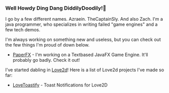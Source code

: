 ### Well Howdy Ding Dang DiddilyDoodily!👋

I go by a few different names. Azraein. TheCaptainSly. And also Zach.
I'm a java programmer, who specializes in writing failed "game engines" and a few tech demos. 

I'm always working on something new and useless, but you can check out the few things I'm proud of down below. 

- [PaperFX](https://github.com/CaptainSly/PaperFX) - I'm working on a Textbased JavaFX Game Engine. It'll probably go badly. Check it out!

I've started dabling in [Love2d](https://www.love2d.org)! 
Here is a list of Love2d projects I've made so far:
- [LoveToastify](https://github.com/CaptainSly/LoveToastify) - Toast Notifications for Love2D
